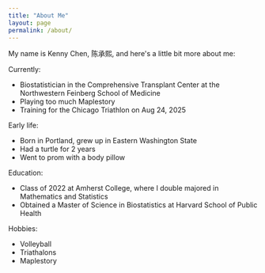 ```yaml
---
title: "About Me"
layout: page
permalink: /about/
---
```


My name is Kenny Chen, 陈承熙, and here's a little bit more about me: 

Currently:
* Biostatistician in the Comprehensive Transplant Center at the Northwestern Feinberg School of Medicine 
* Playing too much Maplestory
* Training for the Chicago Triathlon on Aug 24, 2025

Early life:
* Born in Portland, grew up in Eastern Washington State
* Had a turtle for 2 years
* Went to prom with a body pillow  

Education: 
* Class of 2022 at Amherst College, where I double majored in Mathematics and Statistics
* Obtained a Master of Science in Biostatistics at Harvard School of Public Health

Hobbies:
* Volleyball
* Triathalons
* Maplestory
